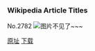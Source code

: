 ### Wikipedia Article Titles
No.2782
![图片不见了~~~](https://imgs.xkcd.com/comics/wikipedia_article_titles.png)

[原址](https://xkcd.com//2782) [下载](https://imgs.xkcd.com/comics/wikipedia_article_titles.png)

